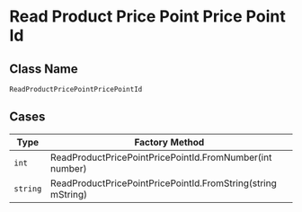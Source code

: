 
# Read Product Price Point Price Point Id

## Class Name

`ReadProductPricePointPricePointId`

## Cases

| Type | Factory Method |
|  --- | --- |
| `int` | ReadProductPricePointPricePointId.FromNumber(int number) |
| `string` | ReadProductPricePointPricePointId.FromString(string mString) |


